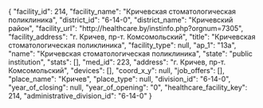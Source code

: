 {
    "facility_id": 214,
    "facility_name": "Кричевская стоматологическая поликлиника",
    "district_id": "6-14-0",
    "district_name": "Кричевский район",
    "facility_url": "http:\/\/healthcare.by\/instinfo.php?orgnum=7305",
    "facility_address": "г. Кричев, пр-т. Комсомольский",
    "title": "Кричевская стоматологическая поликлиника",
    "facility_type": null,
    "ap_1": "13а",
    "name": "Кричевская стоматологическая поликлиника",
    "state": "public institution",
    "stats": [],
    "med_id": 223,
    "address": "г. Кричев, пр-т. Комсомольский",
    "devices": [],
    "coord_x_y": null,
    "job_offers": [],
    "place_name": "Кричев",
    "place_type": null,
    "division_id": "6-14-0",
    "year_of_closing": null,
    "year_of_opening": "0",
    "healthcare_facility_key": 214,
    "administrative_division_id": "6-14-0"
}